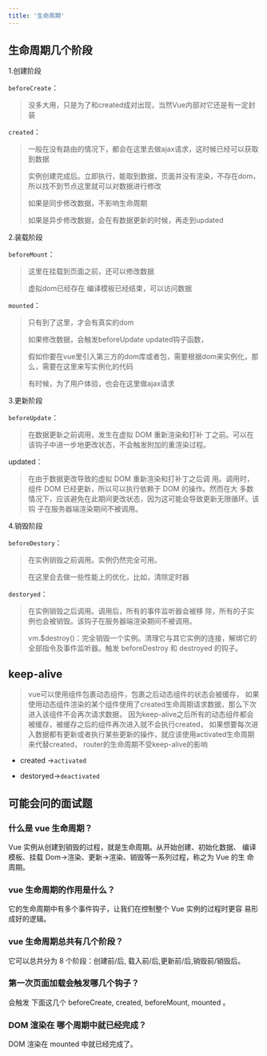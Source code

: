 ```yaml
---
title: '生命周期'
---
```


## 生命周期几个阶段

1.创建阶段

`beforeCreate`：

 > 没多大用，只是为了和created成对出现，当然Vue内部对它还是有一定封装

`created`：
 
> 一般在没有路由的情况下，都会在这里去做ajax请求，这时候已经可以获取到数据
> 
> 实例创建完成后。立即执行，能取到数据，页面并没有渲染，不存在dom，所以找不到节点这里就可以对数据进行修改
>
> 如果是同步修改数据，不影响生命周期
>
> 如果是异步修改数据，会在有数据更新的时候，再走到updated

2.装载阶段

`beforeMount`：

> 这里在挂载到页面之前，还可以修改数据
> 
> 虚拟dom已经存在 编译模板已经结束，可以访问数据

`mounted`：
 
> 只有到了这里，才会有真实的dom
>
> 如果修改数据，会触发beforeUpdate updated钩子函数，
> 
> 假如你要在vue里引入第三方的dom库或者包，需要根据dom来实例化，那么，需要在这里来写实例化的代码
> 
> 有时候，为了用户体验，也会在这里做ajax请求

3.更新阶段

`beforeUpdate`：
 
> 在数据更新之前调用，发生在虚拟 DOM 重新渲染和打补
丁之前。可以在该钩子中进一步地更改状态，不会触发附加的重渲染过程。

 updated：
 
> 在由于数据更改导致的虚拟 DOM 重新渲染和打补丁之后调
用。调用时，组件 DOM 已经更新，所以可以执行依赖于 DOM 的操作。然而在大
多数情况下，应该避免在此期间更改状态，因为这可能会导致更新无限循环。该钩
子在服务器端渲染期间不被调用。

4.销毁阶段

`beforeDestory`：

> 在实例销毁之前调用。实例仍然完全可用。
> 
> 在这里会去做一些性能上的优化，比如，清除定时器
> 
`destoryed`：

>  在实例销毁之后调用。调用后，所有的事件监听器会被移
除，所有的子实例也会被销毁。该钩子在服务器端渲染期间不被调用。
>
> vm.$destroy()：完全销毁一个实例。清理它与其它实例的连接，解绑它的全部指令及事件监听器。触发 beforeDestroy 和 destroyed 的钩子。

## keep-alive

> vue可以使用<keep-alive></keep-alive>组件包裹动态组件，包裹之后动态组件的状态会被缓存，
如果使用动态组件渲染的某个组件使用了created生命周期请求数据，那么下次进入该组件不会再次请求数据，
因为keep-alive之后所有的动态组件都会被缓存，被缓存之后的组件再次进入就不会执行created，
如果想要每次进入数据都有更新或者执行某些更新的操作，就应该使用activated生命周期来代替created，
router的生命周期不受keep-alive的影响

* created ->`activated`

* destoryed->`deactivated`

## 可能会问的面试题

### 什么是 vue 生命周期？

Vue 实例从创建到销毁的过程，就是生命周期。从开始创建、初始化数据、
编译模板、挂载 Dom→渲染、更新→渲染、销毁等一系列过程，称之为 Vue 的生
命周期。

### vue 生命周期的作用是什么？

它的生命周期中有多个事件钩子，让我们在控制整个 Vue 实例的过程时更容
易形成好的逻辑。

### vue 生命周期总共有几个阶段？

它可以总共分为 8 个阶段：创建前/后, 载入前/后,更新前/后,销毁前/销毁后。

### 第一次页面加载会触发哪几个钩子？

会触发 下面这几个 beforeCreate, created, beforeMount, mounted 。

### DOM 渲染在 哪个周期中就已经完成？

DOM 渲染在 mounted 中就已经完成了。
